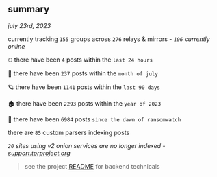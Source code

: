 
## summary
_july 23rd, 2023_

currently tracking `155` groups across `276` relays & mirrors - _`106` currently online_

⏲ there have been `4` posts within the `last 24 hours`

🦈 there have been `237` posts within the `month of july`

🪐 there have been `1141` posts within the `last 90 days`

🏚 there have been `2293` posts within the `year of 2023`

🦕 there have been `6984` posts `since the dawn of ransomwatch`

there are `85` custom parsers indexing posts

_`20` sites using v2 onion services are no longer indexed - [support.torproject.org](https://support.torproject.org/onionservices/v2-deprecation/)_

> see the project [README](https://github.com/joshhighet/ransomwatch#ransomwatch--) for backend technicals

